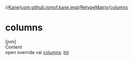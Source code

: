 //[Kane](../../index.md)/[com.github.jomof.kane.impl](../index.md)/[RetypeMatrix](index.md)/[columns](columns.md)



# columns  
[jvm]  
Content  
open override val [columns](columns.md): [Int](https://kotlinlang.org/api/latest/jvm/stdlib/kotlin/-int/index.html)  



